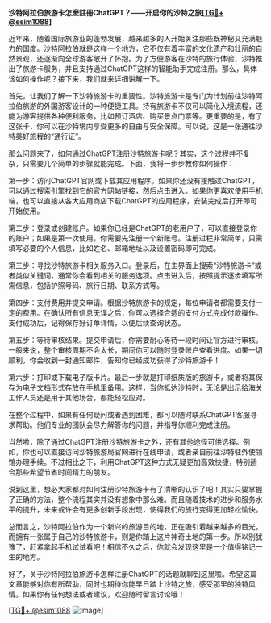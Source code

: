 **沙特阿拉伯旅游卡怎麽註冊ChatGPT？——开启你的沙特之旅[[TG💪+ @esim1088](https://t.me/s/esim1088)]**

近年来，随着国际旅游业的蓬勃发展，越来越多的人开始关注那些既神秘又充满魅力的国度。沙特阿拉伯就是这样一个地方，它不仅有着丰富的文化遗产和壮丽的自然景观，还逐渐向全球游客敞开了怀抱。为了方便游客在沙特的旅行体验，沙特推出了旅游卡服务，并且支持通过ChatGPT这样的智能助手完成注册。那么，具体该如何操作呢？接下来，我们就来详细讲解一下。

首先，让我们了解一下沙特旅游卡的重要性。沙特旅游卡是专门为计划前往沙特阿拉伯旅游的外国游客设计的一种便捷工具。持有旅游卡不仅可以简化入境流程，还能为游客提供各种便利服务，比如预订酒店、购买景点门票等。更重要的是，有了这张卡，你可以在沙特境内享受更多的自由与安全保障。可以说，这是一张通往沙特美好旅程的“通行证”。

那么问题来了，如何通过ChatGPT注册沙特旅游卡呢？其实，这个过程并不复杂，只需要几个简单的步骤就能完成。下面，我将一步步教你如何操作：

第一步：访问ChatGPT官网或下载其应用程序。如果你还没有接触过ChatGPT，可以通过搜索引擎找到它的官方网站链接，然后点击进入。如果你更喜欢使用手机端，也可以直接从各大应用商店下载ChatGPT的应用程序，安装完成后打开即可开始使用。

第二步：登录或创建账户。如果你已经是ChatGPT的老用户了，可以直接登录你的账户；如果是第一次使用，你需要先注册一个新账号。注册过程非常简单，只需填写必要的个人信息，比如姓名、邮箱地址以及设置密码即可完成。

第三步：寻找沙特旅游卡相关服务入口。登录后，在主界面上搜索“沙特旅游卡”或者类似关键词，通常你会看到相关的服务选项。点击进入后，按照提示逐步填写所需信息，包括护照号码、旅行日期、联系方式等。

第四步：支付费用并提交申请。根据沙特旅游卡的规定，每位申请者都需要支付一定的费用。在确认所有信息无误之后，你可以选择合适的支付方式完成付款操作。支付成功后，记得保存好订单详情，以便后续查询状态。

第五步：等待审核结果。提交申请后，你需要耐心等待一段时间让官方进行审核。一般来说，整个审核周期不会太长，期间你可以随时登录账户查看进度。如果一切顺利，你会收到一封通知邮件，告知你已经成功获得了沙特旅游卡！

第六步：打印或下载电子版卡片。最后一步就是打印纸质版的旅游卡，或者将其保存为电子文档形式存放在手机里备用。这样，当你抵达沙特时，无论是出示给海关工作人员还是用于其他场合，都能轻松应对。

在整个过程中，如果有任何疑问或者遇到困难，都可以随时联系ChatGPT客服寻求帮助。他们专业的团队会尽力解答你的问题，并指导你顺利完成注册。

当然啦，除了通过ChatGPT注册沙特旅游卡之外，还有其他途径可供选择。例如，你也可以直接访问沙特旅游局官网进行在线申请，或者亲自前往沙特驻外使领馆办理手续。不过相比之下，利用ChatGPT这种方式无疑更加高效快捷，特别适合那些希望节省时间精力的朋友。

说到这里，想必大家都对如何注册沙特旅游卡有了清晰的认识了吧！其实只要掌握了正确的方法，整个流程其实并没有想象中那么难。而且随着技术的进步和服务水平的提升，未来或许会有更多创新手段出现，使得我们的旅行变得更加轻松愉快。

总而言之，沙特阿拉伯作为一个新兴的旅游目的地，正在吸引着越来越多的目光。而拥有一张属于自己的沙特旅游卡，则是你踏上这片神奇土地的第一步。所以别犹豫了，赶紧拿起手机试试看吧！相信不久之后，你就会发现这里是一个值得铭记一生的地方。

好了，关于沙特阿拉伯旅游卡怎样注册ChatGPT的话题就聊到这里啦。希望这篇文章能够对你有所帮助，同时也期待你能早日踏上沙特之旅，感受那里的独特风情。如果你有任何想法或者建议，欢迎随时留言讨论哦！

[[TG💪+ @esim1088](https://t.me/s/esim1088) ![Image](https://i.postimg.cc/4NQfJmqS/Snipaste-2025-05-13-00-14-12.png)]